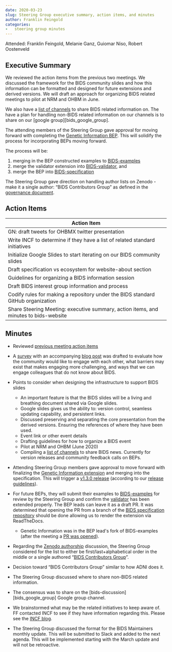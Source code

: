 ```yaml
---
date: 2020-03-23
slug: Steering Group executive summary, action items, and minutes
author: Franklin Feingold
categories:
-   steering group minutes
---
```


<!-- more -->

Attended: Franklin Feingold, Melanie Ganz, Guiomar Niso, Robert Oostenveld

## Executive Summary

We reviewed the action items from the previous two meetings.
We discussed the framework for the BIDS community slides and how this information can be formatted
and designed for future extensions and derived versions. We will draft an approach for organizing BIDS related meetings
to pilot at NRM and OHBM in June.

We also have a [list of channels](https://docs.google.com/spreadsheets/d/16SAGK3zG93WM2EWuoZDcRIC7ygPc5b7PDNGpFyC3obA/edit#gid=0)
to share BIDS related information on. The have a plan for handling non-BIDS related information on our channels
is to share on our [google group][bids_google_group].

The attending members of the Steering Group gave approval for moving forward
with completing the [Genetic Information BEP](https://github.com/bids-standard/bids-specification/pull/395).
This will solidify the process for incorporating BEPs moving forward.

The process will be:

1.  merging in the BEP constructed examples to [BIDS-examples](https://github.com/bids-standard/bids-examples)
1.  merge the validator extension into [BIDS-validator](https://github.com/bids-standard/bids-validator), and
1.  merge the BEP into [BIDS-specification](https://github.com/bids-standard/bids-specification)

The Steering Group gave direction on handling author lists on Zenodo - make it a single author:
“BIDS Contributors Group” as defined in the [governance document](https://docs.google.com/document/d/1R-J2lL9V_wIkYhye4zH-feyl4P4J8NyO40rIYyY141o/edit).

## Action Items

| Action Item                                                                          |
| ------------------------------------------------------------------------------------ |
| GN: draft tweets for OHBMX twitter presentation                                      |
| Write INCF to determine if they have a list of related standard initiatives          |
| Initialize Google Slides to start iterating on our BIDS community slides             |
| Draft specification vs ecosystem for website-about section                           |
| Guidelines for organizing a BIDS information session                                 |
| Draft BIDS interest group information and process                                    |
| Codify rules for making a repository under the BIDS standard GitHub organization     |
| Share Steering Meeting: executive summary, action items, and minutes to bids-website |

## Minutes

-   Reviewed [previous meeting action items](https://bids.neuroimaging.io/2020/03/12/Steering-Group-executive-summary,-action-items,-and-minutes.html#action-items)

-   A [survey](https://docs.google.com/forms/d/e/1FAIpQLSfGjTA-U_1LECRsbuBQ9X7kdi34aEdxTMoWCwwkEgou-qpb4A/viewform) with an accompanying [blog post](https://bids.neuroimaging.io/2020/03/20/engage-with-the-bids-ecosystem.html) was drafted to evaluate how the community would like to engage with each other, what barriers may exist that makes engaging more challenging, and ways that we can engage colleagues that do not know about BIDS.

-   Points to consider when designing the infrastructure to support BIDS slides

    -   An important feature is that the BIDS slides will be a living and breathing document shared via Google slides.
    -   Google slides gives us the ability to: version control, seamless updating capability, and persistent links.
    -   Discussed preserving and separating the core presentation from the derived versions. Ensuring the references of where they have been used.
    -   Event link or other event details
    -   Drafting guidelines for how to organize a BIDS event
    -   Pilot at NRM and OHBM (June 2020)
    -   Compiling a [list of channels](https://docs.google.com/spreadsheets/d/16SAGK3zG93WM2EWuoZDcRIC7ygPc5b7PDNGpFyC3obA/edit#gid=0) to share BIDS news. Currently for version releases and community feedback calls on BEPs.

-   Attending Steering Group members gave approval to move forward with finalizing the [Genetic Information extension](https://github.com/bids-standard/bids-specification/pull/395) and merging into the specification. This will trigger a [v1.3.0 release](https://github.com/bids-standard/bids-specification/pull/435) (according to our [release guidelines](https://github.com/bids-standard/bids-specification/blob/master/Release_Guideline.md)).

-   For future BEPs, they will submit their examples to [BIDS-examples](https://github.com/bids-standard/bids-examples)
    for review by the Steering Group and confirm the [validator](https://github.com/bids-standard/bids-validator) has been extended properly.
    The BEP leads can leave it as a draft PR.
    It was determined that opening the PR from a branch of the [BIDS specification repository](https://github.com/bids-standard/bids-specification)
    should be done allowing us to render the extension via ReadTheDocs.

    -   Genetic Information was in the BEP lead's fork of BIDS-examples (after the meeting a [PR was opened](https://github.com/bids-standard/bids-examples/pull/178)).

-   Regarding the [Zenodo authorship](https://github.com/bids-standard/bids-specification/issues/66) discussion, the Steering Group considered for the list to either be first/last+alphabetical order in the middle or a single authored “[BIDS Contributors Group](../../collaboration/governance.md)”.

-   Decision toward “BIDS Contributors Group” similar to how ADNI does it.

-   The Steering Group discussed where to share non-BIDS related information.

-   The consensus was to share on the [bids-discussion][bids_google_group] Google group channel.

-   We brainstormed what may be the related initiatives to keep aware of. FF contacted INCF to see if they have information regarding this. Please see the [INCF blog](https://www.incf.org/blogs-list).

-   The Steering Group discussed the format for the BIDS Maintainers monthly update. This will be submitted to Slack and added to the next agenda. This will be implemented starting with the March update and will not be retroactive.
